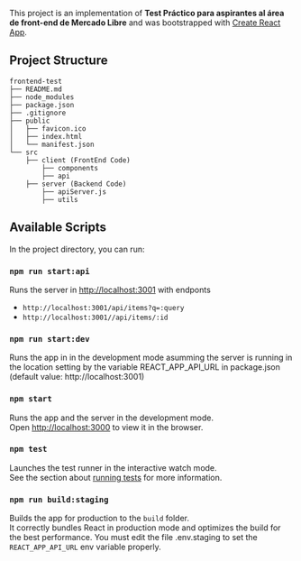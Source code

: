 This project is an implementation of **Test Práctico para aspirantes al área de front-end de Mercado Libre** and was bootstrapped with [Create React App](https://github.com/facebook/create-react-app).

## Project Structure

```
frontend-test
├── README.md
├── node_modules
├── package.json
├── .gitignore
├── public
│   ├── favicon.ico
│   ├── index.html
│   └── manifest.json
└── src
    ├── client (FrontEnd Code)
        ├── components
        ├── api
    ├── server (Backend Code)
        ├── apiServer.js
        ├── utils
```

## Available Scripts

In the project directory, you can run:

### `npm run start:api`

Runs the server in [http://localhost:3001](http://localhost:3001) with endponts

- `http://localhost:3001/api/items?q=:query`
- `http://localhost:3001//api/items/:id`

### `npm run start:dev`

Runs the app in in the development mode asumming the server is running in the location setting by the variable REACT_APP_API_URL in package.json (default value: http://localhost:3001)

### `npm start`

Runs the app and the server in the development mode.<br>
Open [http://localhost:3000](http://localhost:3000) to view it in the browser.

### `npm test`

Launches the test runner in the interactive watch mode.<br>
See the section about [running tests](https://facebook.github.io/create-react-app/docs/running-tests) for more information.

### `npm run build:staging`

Builds the app for production to the `build` folder.<br>
It correctly bundles React in production mode and optimizes the build for the best performance. You must edit the file .env.staging to set the `REACT_APP_API_URL` env variable properly.
